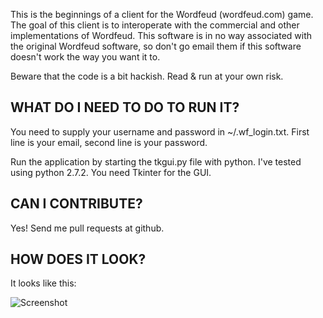 This is the beginnings of a client for the Wordfeud (wordfeud.com) game. The
goal of this client is to interoperate with the commercial and other
implementations of Wordfeud. This software is in no way associated with the
original Wordfeud software, so don't go email them if this software doesn't
work the way you want it to.

Beware that the code is a bit hackish. Read & run at your own risk.

WHAT DO I NEED TO DO TO RUN IT?
-------------------------------

You need to supply your username and password in ~/.wf_login.txt. First line is
your email, second line is your password. 

Run the application by starting the tkgui.py file with python. I've tested
using python 2.7.2. You need Tkinter for the GUI.

CAN I CONTRIBUTE?
-----------------

Yes! Send me pull requests at github.

HOW DOES IT LOOK?
-----------------

It looks like this:

![Screenshot](https://raw.github.com/jonte/JarJar9/master/Screenshot.png)
